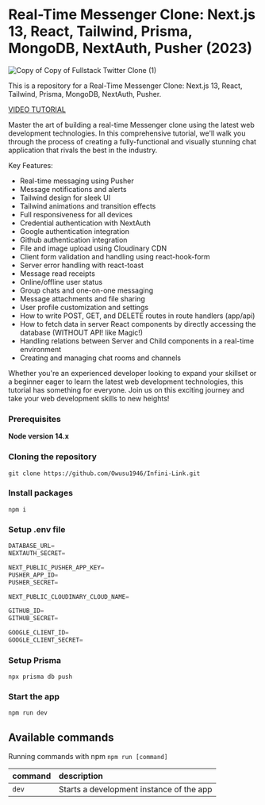 # Real-Time Messenger Clone: Next.js 13, React, Tailwind, Prisma, MongoDB, NextAuth, Pusher (2023)

![Copy of Copy of Fullstack Twitter Clone (1)](https://user-images.githubusercontent.com/23248726/236631198-90414da5-ee43-46a9-8898-70b003bcd83d.png)


This is a repository for a Real-Time Messenger Clone: Next.js 13, React, Tailwind, Prisma, MongoDB, NextAuth, Pusher.

[VIDEO TUTORIAL](https://www.youtube.com/watch?v=PGPGcKBpAk8)

Master the art of building a real-time Messenger clone using the latest web development technologies. In this comprehensive tutorial, we'll walk you through the process of creating a fully-functional and visually stunning chat application that rivals the best in the industry.

Key Features:

- Real-time messaging using Pusher
- Message notifications and alerts
- Tailwind design for sleek UI
- Tailwind animations and transition effects
- Full responsiveness for all devices
- Credential authentication with NextAuth
- Google authentication integration
- Github authentication integration
- File and image upload using Cloudinary CDN
- Client form validation and handling using react-hook-form
- Server error handling with react-toast
- Message read receipts
- Online/offline user status
- Group chats and one-on-one messaging
- Message attachments and file sharing
- User profile customization and settings
- How to write POST, GET, and DELETE routes in route handlers (app/api)
- How to fetch data in server React components by directly accessing the database (WITHOUT API! like Magic!)
- Handling relations between Server and Child components in a real-time environment
- Creating and managing chat rooms and channels

Whether you're an experienced developer looking to expand your skillset or a beginner eager to learn the latest web development technologies, this tutorial has something for everyone. Join us on this exciting journey and take your web development skills to new heights!


### Prerequisites

**Node version 14.x**

### Cloning the repository

```shell
git clone https://github.com/Owusu1946/Infini-Link.git

```

### Install packages

```shell
npm i
```

### Setup .env file


```js
DATABASE_URL=
NEXTAUTH_SECRET=

NEXT_PUBLIC_PUSHER_APP_KEY=
PUSHER_APP_ID=
PUSHER_SECRET=

NEXT_PUBLIC_CLOUDINARY_CLOUD_NAME=

GITHUB_ID=
GITHUB_SECRET=

GOOGLE_CLIENT_ID=
GOOGLE_CLIENT_SECRET=
```

### Setup Prisma

```shell
npx prisma db push

```

### Start the app

```shell
npm run dev
```

## Available commands

Running commands with npm `npm run [command]`

| command         | description                              |
| :-------------- | :--------------------------------------- |
| `dev`           | Starts a development instance of the app |
